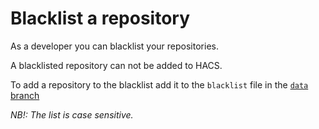 # Blacklist a repository

As a developer you can blacklist your repositories.

A blacklisted repository can not be added to HACS.

To add a repository to the blacklist add it to the `blacklist` file in the [`data` branch](https://github.com/custom-components/hacs/blob/data/repositories)

_NB!: The list is case sensitive._

<!-- Disable sidebar -->
<script>
let sidebar = document.getElementsByClassName("col-md-3")[0];
sidebar.parentNode.removeChild(sidebar);
document.getElementsByClassName("col-md-9")[0].style['padding-left'] = "0";
</script>
<!-- Disable sidebar -->